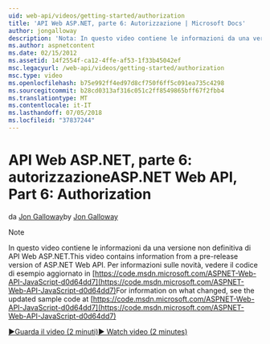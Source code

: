 ```yaml
---
uid: web-api/videos/getting-started/authorization
title: 'API Web ASP.NET, parte 6: Autorizzazione | Microsoft Docs'
author: jongalloway
description: 'Nota: In questo video contiene le informazioni da una versione non definitiva di API Web ASP.NET'
ms.author: aspnetcontent
ms.date: 02/15/2012
ms.assetid: 14f2554f-ca12-4ffe-af53-1f33b45042ef
msc.legacyurl: /web-api/videos/getting-started/authorization
msc.type: video
ms.openlocfilehash: b75e992ff4ed97d8cf750f6ff5c091ea735c4298
ms.sourcegitcommit: b28cd0313af316c051c2ff8549865bff67f2fbb4
ms.translationtype: MT
ms.contentlocale: it-IT
ms.lasthandoff: 07/05/2018
ms.locfileid: "37837244"
---
```

<a name="aspnet-web-api-part-6-authorization"></a><span data-ttu-id="f3886-103">API Web ASP.NET, parte 6: autorizzazione</span><span class="sxs-lookup"><span data-stu-id="f3886-103">ASP.NET Web API, Part 6: Authorization</span></span>
====================
<span data-ttu-id="f3886-104">da [Jon Galloway](https://github.com/jongalloway)</span><span class="sxs-lookup"><span data-stu-id="f3886-104">by [Jon Galloway](https://github.com/jongalloway)</span></span>

> [!NOTE]
> <span data-ttu-id="f3886-105">In questo video contiene le informazioni da una versione non definitiva di API Web ASP.NET.</span><span class="sxs-lookup"><span data-stu-id="f3886-105">This video contains information from a pre-release version of ASP.NET Web API.</span></span> <span data-ttu-id="f3886-106">Per informazioni sulle novità, vedere il codice di esempio aggiornato in [https://code.msdn.microsoft.com/ASPNET-Web-API-JavaScript-d0d64dd7](https://code.msdn.microsoft.com/ASPNET-Web-API-JavaScript-d0d64dd7)</span><span class="sxs-lookup"><span data-stu-id="f3886-106">For information on what changed, see the updated sample code at [https://code.msdn.microsoft.com/ASPNET-Web-API-JavaScript-d0d64dd7](https://code.msdn.microsoft.com/ASPNET-Web-API-JavaScript-d0d64dd7)</span></span>

[<span data-ttu-id="f3886-107">&#9654;Guarda il video (2 minuti)</span><span class="sxs-lookup"><span data-stu-id="f3886-107">&#9654; Watch video (2 minutes)</span></span>](https://channel9.msdn.com/Blogs/ASP-NET-Site-Videos/authorization)
